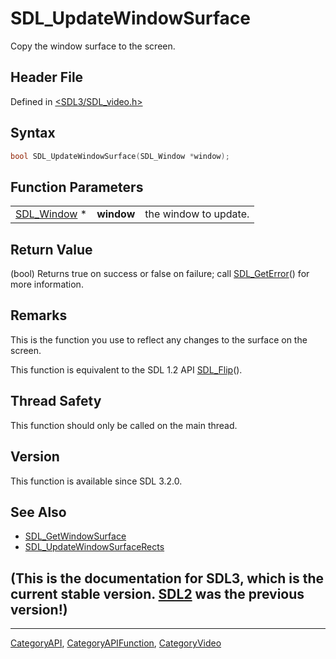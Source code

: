 # SDL_UpdateWindowSurface

Copy the window surface to the screen.

## Header File

Defined in [<SDL3/SDL_video.h>](https://github.com/libsdl-org/SDL/blob/main/include/SDL3/SDL_video.h)

## Syntax

```c
bool SDL_UpdateWindowSurface(SDL_Window *window);
```

## Function Parameters

|                            |            |                       |
| -------------------------- | ---------- | --------------------- |
| [SDL_Window](SDL_Window) * | **window** | the window to update. |

## Return Value

(bool) Returns true on success or false on failure; call
[SDL_GetError](SDL_GetError)() for more information.

## Remarks

This is the function you use to reflect any changes to the surface on the
screen.

This function is equivalent to the SDL 1.2 API [SDL_Flip](SDL_Flip)().

## Thread Safety

This function should only be called on the main thread.

## Version

This function is available since SDL 3.2.0.

## See Also

- [SDL_GetWindowSurface](SDL_GetWindowSurface)
- [SDL_UpdateWindowSurfaceRects](SDL_UpdateWindowSurfaceRects)


## (This is the documentation for SDL3, which is the current stable version. [SDL2](https://wiki.libsdl.org/SDL2/) was the previous version!)



----
[CategoryAPI](CategoryAPI), [CategoryAPIFunction](CategoryAPIFunction), [CategoryVideo](CategoryVideo)

